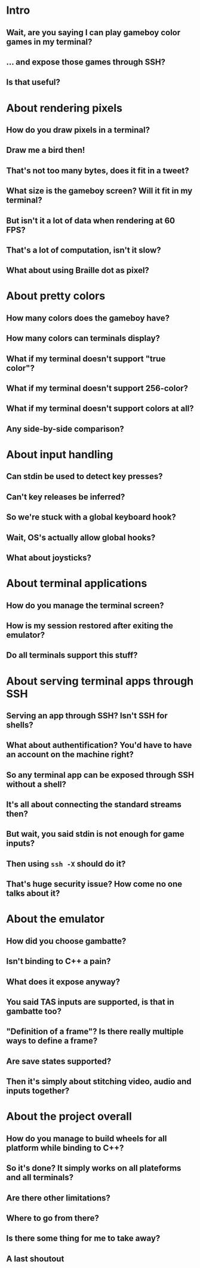
# Intro
## Wait, are you saying I can play gameboy color games in my terminal?
## ... and expose those games through SSH?
## Is that useful?

# About rendering pixels
## How do you draw pixels in a terminal?
## Draw me a bird then!
## That's not too many bytes, does it fit in a tweet?
## What size is the gameboy screen? Will it fit in my terminal?
## But isn't it a lot of data when rendering at 60 FPS?
## That's a lot of computation, isn't it slow?
## What about using Braille dot as pixel?

# About pretty colors
## How many colors does the gameboy have?
## How many colors can terminals display?
## What if my terminal doesn't support "true color"?
## What if my terminal doesn't support 256-color?
## What if my terminal doesn't support colors at all?
## Any side-by-side comparison?

# About input handling
## Can stdin be used to detect key presses?
## Can't key releases be inferred?
## So we're stuck with a global keyboard hook?
## Wait, OS's actually allow global hooks?
## What about joysticks?

# About terminal applications
## How do you manage the terminal screen?
## How is my session restored after exiting the emulator?
## Do all terminals support this stuff?

# About serving terminal apps through SSH
## Serving an app through SSH? Isn't SSH for shells?
## What about authentification? You'd have to have an account on the machine right?
## So any terminal app can be exposed through SSH without a shell?
## It's all about connecting the standard streams then?
## But wait, you said stdin is not enough for game inputs?
## Then using `ssh -X` should do it?
## That's huge security issue? How come no one talks about it?

# About the emulator
## How did you choose gambatte?
## Isn't binding to C++ a pain?
## What does it expose anyway?
## You said TAS inputs are supported, is that in gambatte too?
## "Definition of a frame"? Is there really multiple ways to define a frame?
## Are save states supported?
## Then it's simply about stitching video, audio and inputs together?

# About the project overall
## How do you manage to build wheels for all platform while binding to C++?
## So it's done? It simply works on all plateforms and all terminals?
## Are there other limitations?
## Where to go from there?
## Is there some thing for me to take away?
## A last shoutout
